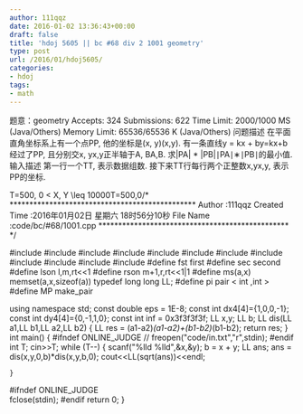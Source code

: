 ```yaml
---
author: 111qqz
date: 2016-01-02 13:36:43+00:00
draft: false
title: 'hdoj 5605 || bc #68 div 2 1001 geometry'
type: post
url: /2016/01/hdoj5605/
categories:
- hdoj
tags:
- math
---
```


题意：geometry  Accepts: 324   Submissions: 622
 Time Limit: 2000/1000 MS (Java/Others)   Memory Limit: 65536/65536 K (Java/Others)
问题描述
在平面直角坐标系上有一个点PP, 他的坐标是(x, y)(x,y). 有一条直线y = kx + by=kx+b经过了PP, 且分别交x, yx,y正半轴于A, BA,B. 求|PA| * |PB|∣PA∣∗∣PB∣的最小值.
输入描述
第一行一个TT, 表示数据组数.
接下来TT行每行两个正整数x,yx,y, 表示PP的坐标.

T=500, 0 < X, Y \leq 10000T=500,0/* ***********************************************
Author :111qqz
Created Time :2016年01月02日 星期六 18时56分10秒
File Name :code/bc/#68/1001.cpp
************************************************ */

#include <cstdio>
#include <cstring>
#include <iostream>
#include <algorithm>
#include <vector>
#include <queue>
#include <set>
#include <map>
#include <string>
#include <cmath>
#include <cstdlib>
#include <ctime>
#define fst first
#define sec second
#define lson l,m,rt<<1
#define rson m+1,r,rt<<1|1
#define ms(a,x) memset(a,x,sizeof(a))
typedef long long LL;
#define pi pair < int ,int >
#define MP make_pair

using namespace std;
const double eps = 1E-8;
const int dx4[4]={1,0,0,-1};
const int dy4[4]={0,-1,1,0};
const int inf = 0x3f3f3f3f;
LL x,y;
LL b;
LL dis(LL a1,LL b1,LL a2,LL b2)
{
    LL res = (a1-a2)*(a1-a2)+(b1-b2)*(b1-b2);
    return res;
}
int main()
{
	#ifndef  ONLINE_JUDGE 
//	freopen("code/in.txt","r",stdin);
  #endif
	int T;
	cin>>T;
	while (T--)
	{
	    scanf("%lld %lld",&x,&y);
	    b = x + y;
	    LL ans;
	    ans = dis(x,y,0,b)*dis(x,y,b,0);
	    cout<<LL(sqrt(ans))<<endl;

	}

  #ifndef ONLINE_JUDGE  
  fclose(stdin);
  #endif
    return 0;
}





